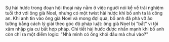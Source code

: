 Sự hài hước trong đoạn hội thoại này nằm ở việc người nói kể về trải nghiệm tuổi thơ với ông già Noel, nhưng có một twist hài hước khi bố anh ta là công an. Khi anh tin vào ông già Noel và mong đợi quà, bố anh đã phá vỡ ảo tưởng bằng cách lý giải theo góc độ pháp luật: ông già Noel bị "bắt" vì tội xâm nhập gia cư bất hợp pháp. Chi tiết hài hước được nhấn mạnh khi bố anh còn chỉ ra một điểm logic: "Nhà mình có ống khói đâu mà chui vào?"